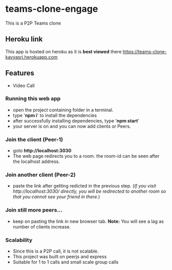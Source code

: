 # teams-clone-engage
This is a P2P Teams clone 

## Heroku link
This app is hosted on heroku as it is **best viewed** there
https://teams-clone-kavyasri.herokuapp.com

## Features
- Video Call

### Running this web app 
- open the project containing folder in a terminal. 
- type '**npm i**' to install the dependencies
- after successfully installing dependencies, type '**npm start**'
- your server is on and you can now add clients or Peers.

### Join the client (Peer-1)
- goto **http://localhost:3030**
- The web page redirects you to a room. the room-id can be seen after the localhost address. 

### Join another client (Peer-2)
- paste the link after getting redicted in the previous step. (_If you visit http://localhost:3030/ directly, you will be redirected to another room so that you cannot see your friend in there._)

### Join still more peers...
- keep on pasting the link in new browser tab. 
**Note:** You will see a lag as number of clients increase.

### Scalability
- Since this is a P2P call, it is not scalable.
- This project was built on peerjs and express
- Suitable for 1 to 1 calls and small scale group calls

